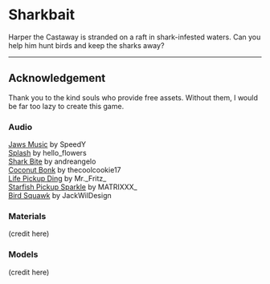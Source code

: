 # Sharkbait
Harper the Castaway is stranded on a raft in shark-infested waters. Can you help him hunt birds and keep the sharks away?

---

## Acknowledgement
Thank you to the kind souls who provide free assets. Without them, I would be far too lazy to create this game.

### Audio
[Jaws Music](https://freesound.org/people/SpeedY/sounds/3059/) by SpeedY \
[Splash](https://freesound.org/people/hello_flowers/sounds/32073/) by hello_flowers \
[Shark Bite](https://freesound.org/people/AndreAngelo/sounds/246184/) by andreangelo \
[Coconut Bonk](https://freesound.org/people/thecoolcookie17/sounds/573047/) by thecoolcookie17 \
[Life Pickup Ding](https://freesound.org/people/Mr._Fritz_/sounds/545238/) by Mr.\_Fritz\_ \
[Starfish Pickup Sparkle](https://freesound.org/people/MATRIXXX_/sounds/462092/) by MATRIXXX_ \
[Bird Squawk](https://freesound.org/people/JackWilDesign/sounds/607902/) by JackWilDesign

### Materials
(credit here)

### Models
(credit here)
